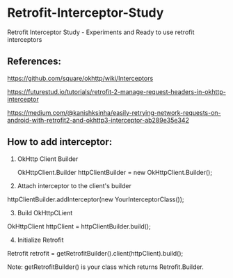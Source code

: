 # Retrofit-Interceptor-Study
Retrofit Interceptor Study - Experiments and Ready to use retrofit interceptors


References:
--------------------

https://github.com/square/okhttp/wiki/Interceptors

https://futurestud.io/tutorials/retrofit-2-manage-request-headers-in-okhttp-interceptor

https://medium.com/@kanishksinha/easily-retrying-network-requests-on-android-with-retrofit2-and-okhttp3-interceptor-ab289e35e342




How to add interceptor:
-------------------------

1. OkHttp Client Builder
   
   OkHttpClient.Builder httpClientBuilder = new OkHttpClient.Builder();
   
2. Attach interceptor to the client's builder 

  httpClientBuilder.addInterceptor(new YourInterceptorClass());
  
3. Build OkHttpCLient

  OkHttpClient httpClient = httpClientBuilder.build();
  
4. Initialize Retrofit

  Retrofit retrofit = getRetrofitBuilder().client(httpClient).build();
  
  
Note: 
getRetrofitBuilder() is your class which returns Retrofit.Builder.
